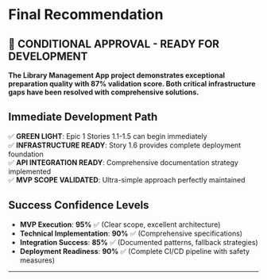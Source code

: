 # Final Recommendation

## 🎯 **CONDITIONAL APPROVAL - READY FOR DEVELOPMENT**

**The Library Management App project demonstrates exceptional preparation quality with 87% validation score. Both critical infrastructure gaps have been resolved with comprehensive solutions.**

## Immediate Development Path
✅ **GREEN LIGHT**: Epic 1 Stories 1.1-1.5 can begin immediately  
✅ **INFRASTRUCTURE READY**: Story 1.6 provides complete deployment foundation  
✅ **API INTEGRATION READY**: Comprehensive documentation strategy implemented  
✅ **MVP SCOPE VALIDATED**: Ultra-simple approach perfectly maintained  

## Success Confidence Levels
- **MVP Execution**: **95%** ✅ (Clear scope, excellent architecture)
- **Technical Implementation**: **90%** ✅ (Comprehensive specifications)
- **Integration Success**: **85%** ✅ (Documented patterns, fallback strategies)
- **Deployment Readiness**: **90%** ✅ (Complete CI/CD pipeline with safety measures)

---
